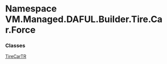 # Namespace VM.Managed.DAFUL.Builder.Tire.Car.Force

### Classes

 [TireCarTR](VM.Managed.DAFUL.Builder.Tire.Car.Force.TireCarTR.md)


